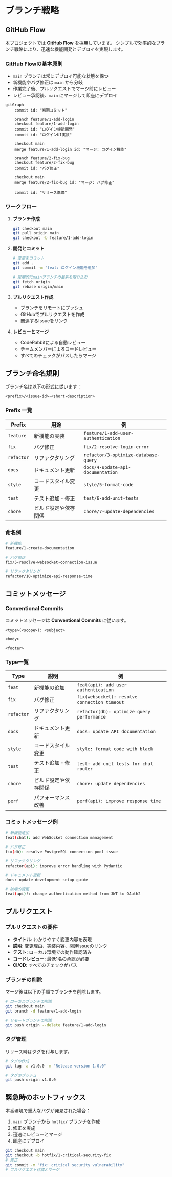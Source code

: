 # ブランチ戦略

## GitHub Flow

本プロジェクトでは **GitHub Flow** を採用しています。
シンプルで効率的なブランチ戦略により、迅速な機能開発とデプロイを実現します。

### GitHub Flowの基本原則

- `main` ブランチは常にデプロイ可能な状態を保つ
- 新機能やバグ修正は `main` から分岐
- 作業完了後、プルリクエストでマージ前にレビュー
- レビュー承認後、`main` にマージして即座にデプロイ

```mermaid
gitGraph
    commit id: "初期コミット"
    
    branch feature/1-add-login
    checkout feature/1-add-login
    commit id: "ログイン機能開発"
    commit id: "ログインUI実装"
    
    checkout main
    merge feature/1-add-login id: "マージ: ログイン機能"
    
    branch feature/2-fix-bug
    checkout feature/2-fix-bug
    commit id: "バグ修正"
    
    checkout main
    merge feature/2-fix-bug id: "マージ: バグ修正"
    
    commit id: "リリース準備"
```

### ワークフロー

1. **ブランチ作成**

   ```bash
   git checkout main
   git pull origin main
   git checkout -b feature/1-add-login
   ```

2. **開発とコミット**

   ```bash
   # 変更をコミット
   git add .
   git commit -m "feat: ログイン機能を追加"
   
   # 定期的にmainブランチの最新を取り込む
   git fetch origin
   git rebase origin/main
   ```

3. **プルリクエスト作成**
   - ブランチをリモートにプッシュ
   - GitHubでプルリクエストを作成
   - 関連するIssueをリンク

4. **レビューとマージ**
   - CodeRabbitによる自動レビュー
   - チームメンバーによるコードレビュー
   - すべてのチェックがパスしたらマージ

## ブランチ命名規則

ブランチ名は以下の形式に従います：

```text
<prefix>/<issue-id>-<short-description>
```

### Prefix 一覧

| Prefix | 用途 | 例 |
|--------|------|-----|
| `feature` | 新機能の実装 | `feature/1-add-user-authentication` |
| `fix` | バグ修正 | `fix/2-resolve-login-error` |
| `refactor` | リファクタリング | `refactor/3-optimize-database-query` |
| `docs` | ドキュメント更新 | `docs/4-update-api-documentation` |
| `style` | コードスタイル変更 | `style/5-format-code` |
| `test` | テスト追加・修正 | `test/6-add-unit-tests` |
| `chore` | ビルド設定や依存関係 | `chore/7-update-dependencies` |

### 命名例

```bash
# 新機能
feature/1-create-documentation

# バグ修正
fix/5-resolve-websocket-connection-issue

# リファクタリング
refactor/10-optimize-api-response-time
```

## コミットメッセージ

### Conventional Commits

コミットメッセージは **Conventional Commits** に従います。

```text
<type>(<scope>): <subject>

<body>

<footer>
```

### Type一覧

| Type | 説明 | 例 |
|------|------|-----|
| `feat` | 新機能の追加 | `feat(api): add user authentication` |
| `fix` | バグ修正 | `fix(websocket): resolve connection timeout` |
| `refactor` | リファクタリング | `refactor(db): optimize query performance` |
| `docs` | ドキュメント更新 | `docs: update API documentation` |
| `style` | コードスタイル変更 | `style: format code with black` |
| `test` | テスト追加・修正 | `test: add unit tests for chat router` |
| `chore` | ビルド設定や依存関係 | `chore: update dependencies` |
| `perf` | パフォーマンス改善 | `perf(api): improve response time` |

### コミットメッセージ例

```bash
# 新機能追加
feat(chat): add WebSocket connection management

# バグ修正
fix(db): resolve PostgreSQL connection pool issue

# リファクタリング
refactor(api): improve error handling with Pydantic

# ドキュメント更新
docs: update development setup guide

# 破壊的変更
feat(api)!: change authentication method from JWT to OAuth2
```

## プルリクエスト

### プルリクエストの要件

- **タイトル**: わかりやすく変更内容を表現
- **説明**: 変更理由、実装内容、関連Issueのリンク
- **テスト**: ローカル環境での動作確認済み
- **コードレビュー**: 最低1名の承認が必要
- **CI/CD**: すべてのチェックがパス

### ブランチの削除

マージ後は以下の手順でブランチを削除します。

```bash
# ローカルブランチの削除
git checkout main
git branch -d feature/1-add-login

# リモートブランチの削除
git push origin --delete feature/1-add-login
```

### タグ管理

リリース時はタグを付与します。

```bash
# タグの作成
git tag -a v1.0.0 -m "Release version 1.0.0"

# タグのプッシュ
git push origin v1.0.0
```

## 緊急時のホットフィックス

本番環境で重大なバグが発見された場合：

1. `main` ブランチから `hotfix/` ブランチを作成
2. 修正を実施
3. 迅速にレビューとマージ
4. 即座にデプロイ

```bash
git checkout main
git checkout -b hotfix/1-critical-security-fix
# 修正
git commit -m "fix: critical security vulnerability"
# プルリクエスト作成とマージ
```
